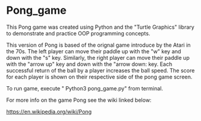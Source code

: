 # Pong_game
This Pong game was created using Python and the "Turtle Graphics" library to demonstrate and practice OOP programming concepts.

This version of Pong is based of the orignal game introduce by the Atari in the 70s. The left player can move their paddle up with the "w" key and down with the "s" key. Similarly, the right player can move their paddle up with the "arrow up" key and down with the "arrow down: key. Each successful return of the ball by a player increases the ball speed. The score for each player is shown on their respective side of the pong game screen. 


To run game, execute " Python3 pong_game.py" from terminal. 


For more info on the game Pong see the wiki linked below:

https://en.wikipedia.org/wiki/Pong
